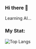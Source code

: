 ### Hi there 👋
Learning AI...

### My Stat:
![Top Langs](https://github-readme-stats.vercel.app/api/top-langs/?username=anuraghazra&layout=compact&theme=tokyonight)
<!--
**NgokNgo/NgokNgo** is a ✨ _special_ ✨ repository because its `README.md` (this file) appears on your GitHub profile.

Here are some ideas to get you started:

- 🔭 I’m currently working on ...
- 🌱 I’m currently learning ...
- 👯 I’m looking to collaborate on ...
- 🤔 I’m looking for help with ...
- 💬 Ask me about ...
- 📫 How to reach me: ...
- 😄 Pronouns: ...
- ⚡ Fun fact: ...
-->
